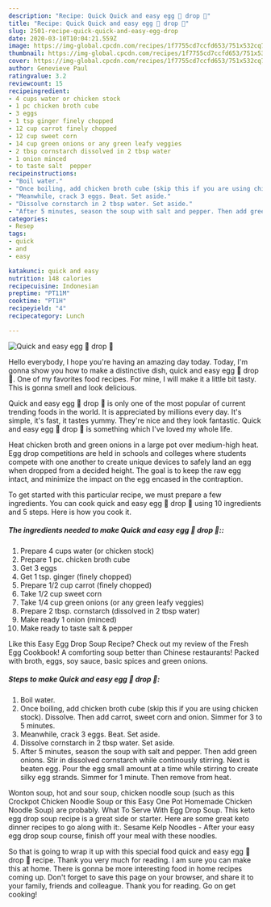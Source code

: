 ```yaml
---
description: "Recipe: Quick Quick and easy egg 🥚 drop 🥣"
title: "Recipe: Quick Quick and easy egg 🥚 drop 🥣"
slug: 2501-recipe-quick-quick-and-easy-egg-drop
date: 2020-03-10T10:04:21.559Z
image: https://img-global.cpcdn.com/recipes/1f7755cd7ccfd653/751x532cq70/quick-and-easy-egg-🥚-drop-🥣-recipe-main-photo.jpg
thumbnail: https://img-global.cpcdn.com/recipes/1f7755cd7ccfd653/751x532cq70/quick-and-easy-egg-🥚-drop-🥣-recipe-main-photo.jpg
cover: https://img-global.cpcdn.com/recipes/1f7755cd7ccfd653/751x532cq70/quick-and-easy-egg-🥚-drop-🥣-recipe-main-photo.jpg
author: Genevieve Paul
ratingvalue: 3.2
reviewcount: 15
recipeingredient:
- 4 cups water or chicken stock
- 1 pc chicken broth cube
- 3 eggs
- 1 tsp ginger finely chopped
- 12 cup carrot finely chopped
- 12 cup sweet corn
- 14 cup green onions or any green leafy veggies
- 2 tbsp cornstarch dissolved in 2 tbsp water
- 1 onion minced
- to taste salt  pepper
recipeinstructions:
- "Boil water."
- "Once boiling, add chicken broth cube (skip this if you are using chicken stock). Dissolve. Then add carrot, sweet corn and onion. Simmer for 3 to 5 minutes."
- "Meanwhile, crack 3 eggs. Beat. Set aside."
- "Dissolve cornstarch in 2 tbsp water. Set aside."
- "After 5 minutes, season the soup with salt and pepper. Then add green onions. Stir in dissolved cornstarch while continously stirring. Next is beaten egg. Pour the egg small amount at a time while stirring to create silky egg strands. Simmer for 1 minute. Then remove from heat."
categories:
- Resep
tags:
- quick
- and
- easy

katakunci: quick and easy
nutrition: 148 calories
recipecuisine: Indonesian
preptime: "PT11M"
cooktime: "PT1H"
recipeyield: "4"
recipecategory: Lunch

---
```



![Quick and easy egg 🥚 drop 🥣](https://img-global.cpcdn.com/recipes/1f7755cd7ccfd653/751x532cq70/quick-and-easy-egg-🥚-drop-🥣-recipe-main-photo.jpg)

Hello everybody, I hope you're having an amazing day today. Today, I'm gonna show you how to make a distinctive dish, quick and easy egg 🥚 drop 🥣. One of my favorites food recipes. For mine, I will make it a little bit tasty. This is gonna smell and look delicious.

Quick and easy egg 🥚 drop 🥣 is only one of the most popular of current trending foods in the world. It is appreciated by millions every day. It's simple, it's fast, it tastes yummy. They're nice and they look fantastic. Quick and easy egg 🥚 drop 🥣 is something which I've loved my whole life.

Heat chicken broth and green onions in a large pot over medium-high heat. Egg drop competitions are held in schools and colleges where students compete with one another to create unique devices to safely land an egg when dropped from a decided height. The goal is to keep the raw egg intact, and minimize the impact on the egg encased in the contraption.


To get started with this particular recipe, we must prepare a few ingredients. You can cook quick and easy egg 🥚 drop 🥣 using 10 ingredients and 5 steps. Here is how you cook it.

##### The ingredients needed to make Quick and easy egg 🥚 drop 🥣::

1. Prepare 4 cups water (or chicken stock)
1. Prepare 1 pc. chicken broth cube
1. Get 3 eggs
1. Get 1 tsp. ginger (finely chopped)
1. Prepare 1/2 cup carrot (finely chopped)
1. Take 1/2 cup sweet corn
1. Take 1/4 cup green onions (or any green leafy veggies)
1. Prepare 2 tbsp. cornstarch (dissolved in 2 tbsp water)
1. Make ready 1 onion (minced)
1. Make ready to taste salt &amp; pepper


Like this Easy Egg Drop Soup Recipe? Check out my review of the Fresh Egg Cookbook! A comforting soup better than Chinese restaurants! Packed with broth, eggs, soy sauce, basic spices and green onions. 

##### Steps to make Quick and easy egg 🥚 drop 🥣:

1. Boil water.
1. Once boiling, add chicken broth cube (skip this if you are using chicken stock). Dissolve. Then add carrot, sweet corn and onion. Simmer for 3 to 5 minutes.
1. Meanwhile, crack 3 eggs. Beat. Set aside.
1. Dissolve cornstarch in 2 tbsp water. Set aside.
1. After 5 minutes, season the soup with salt and pepper. Then add green onions. Stir in dissolved cornstarch while continously stirring. Next is beaten egg. Pour the egg small amount at a time while stirring to create silky egg strands. Simmer for 1 minute. Then remove from heat.


Wonton soup, hot and sour soup, chicken noodle soup (such as this Crockpot Chicken Noodle Soup or this Easy One Pot Homemade Chicken Noodle Soup) are probably. What To Serve With Egg Drop Soup. This keto egg drop soup recipe is a great side or starter. Here are some great keto dinner recipes to go along with it:. Sesame Kelp Noodles - After your easy egg drop soup course, finish off your meal with these noodles. 

So that is going to wrap it up with this special food quick and easy egg 🥚 drop 🥣 recipe. Thank you very much for reading. I am sure you can make this at home. There is gonna be more interesting food in home recipes coming up. Don't forget to save this page on your browser, and share it to your family, friends and colleague. Thank you for reading. Go on get cooking!
